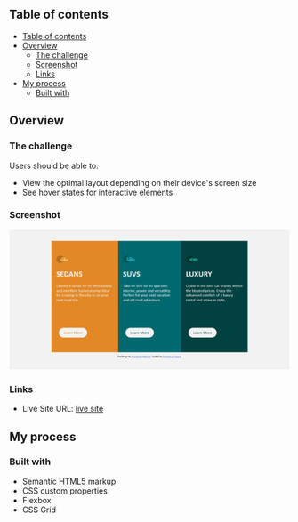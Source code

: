 ## Table of contents

- [Table of contents](#table-of-contents)
- [Overview](#overview)
  - [The challenge](#the-challenge)
  - [Screenshot](#screenshot)
  - [Links](#links)
- [My process](#my-process)
  - [Built with](#built-with)

## Overview

### The challenge

Users should be able to:

- View the optimal layout depending on their device's screen size
- See hover states for interactive elements

### Screenshot

![](./images/shot.png)

### Links

- Live Site URL: [live site](https://column-card-eight.vercel.app/)

## My process

### Built with

- Semantic HTML5 markup
- CSS custom properties
- Flexbox
- CSS Grid
